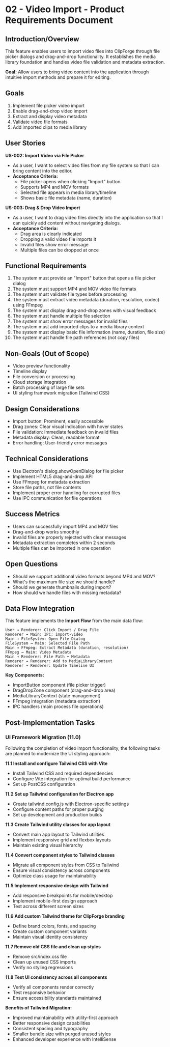 # 02 - Video Import - Product Requirements Document

## Introduction/Overview

This feature enables users to import video files into ClipForge through file picker dialogs and drag-and-drop functionality. It establishes the media library foundation and handles video file validation and metadata extraction.

**Goal:** Allow users to bring video content into the application through intuitive import methods and prepare it for editing.

## Goals

1. Implement file picker video import
2. Enable drag-and-drop video import
3. Extract and display video metadata
4. Validate video file formats
5. Add imported clips to media library

## User Stories

**US-002: Import Video via File Picker**
- As a user, I want to select video files from my file system so that I can bring content into the editor.
- **Acceptance Criteria:**
  - File picker opens when clicking "Import" button
  - Supports MP4 and MOV formats
  - Selected file appears in media library/timeline
  - Shows basic file metadata (name, duration)

**US-003: Drag & Drop Video Import**
- As a user, I want to drag video files directly into the application so that I can quickly add content without navigating dialogs.
- **Acceptance Criteria:**
  - Drag area is clearly indicated
  - Dropping a valid video file imports it
  - Invalid files show error message
  - Multiple files can be dropped at once

## Functional Requirements

1. The system must provide an "Import" button that opens a file picker dialog
2. The system must support MP4 and MOV video file formats
3. The system must validate file types before processing
4. The system must extract video metadata (duration, resolution, codec) using FFmpeg
5. The system must display drag-and-drop zones with visual feedback
6. The system must handle multiple file selection
7. The system must show error messages for invalid files
8. The system must add imported clips to a media library context
9. The system must display basic file information (name, duration, file size)
10. The system must handle file path references (not copy files)

## Non-Goals (Out of Scope)

- Video preview functionality
- Timeline display
- File conversion or processing
- Cloud storage integration
- Batch processing of large file sets
- UI styling framework migration (Tailwind CSS)

## Design Considerations

- Import button: Prominent, easily accessible
- Drag zones: Clear visual indication with hover states
- File validation: Immediate feedback on invalid files
- Metadata display: Clean, readable format
- Error handling: User-friendly error messages

## Technical Considerations

- Use Electron's dialog.showOpenDialog for file picker
- Implement HTML5 drag-and-drop API
- Use FFmpeg for metadata extraction
- Store file paths, not file contents
- Implement proper error handling for corrupted files
- Use IPC communication for file operations

## Success Metrics

- Users can successfully import MP4 and MOV files
- Drag-and-drop works smoothly
- Invalid files are properly rejected with clear messages
- Metadata extraction completes within 2 seconds
- Multiple files can be imported in one operation

## Open Questions

- Should we support additional video formats beyond MP4 and MOV?
- What's the maximum file size we should handle?
- Should we generate thumbnails during import?
- How should we handle files with missing metadata?

## Data Flow Integration

This feature implements the **Import Flow** from the main data flow:

```
User → Renderer: Click Import / Drag File
Renderer → Main: IPC: import-video
Main → FileSystem: Open File Dialog
FileSystem → Main: Selected File Path
Main → FFmpeg: Extract Metadata (duration, resolution)
FFmpeg → Main: Video Metadata
Main → Renderer: File Path + Metadata
Renderer → Renderer: Add to MediaLibraryContext
Renderer → Renderer: Update Timeline UI
```

**Key Components:**
- ImportButton component (file picker trigger)
- DragDropZone component (drag-and-drop area)
- MediaLibraryContext (state management)
- FFmpeg integration (metadata extraction)
- IPC handlers (main process file operations)

## Post-Implementation Tasks

### UI Framework Migration (11.0)
Following the completion of video import functionality, the following tasks are planned to modernize the UI styling approach:

**11.1 Install and configure Tailwind CSS with Vite**
- Install Tailwind CSS and required dependencies
- Configure Vite integration for optimal build performance
- Set up PostCSS configuration

**11.2 Set up Tailwind configuration for Electron app**
- Create tailwind.config.js with Electron-specific settings
- Configure content paths for proper purging
- Set up development and production builds

**11.3 Create Tailwind utility classes for app layout**
- Convert main app layout to Tailwind utilities
- Implement responsive grid and flexbox layouts
- Maintain existing visual hierarchy

**11.4 Convert component styles to Tailwind classes**
- Migrate all component styles from CSS to Tailwind
- Ensure visual consistency across components
- Optimize class usage for maintainability

**11.5 Implement responsive design with Tailwind**
- Add responsive breakpoints for mobile/desktop
- Implement mobile-first design approach
- Test across different screen sizes

**11.6 Add custom Tailwind theme for ClipForge branding**
- Define brand colors, fonts, and spacing
- Create custom component variants
- Maintain visual identity consistency

**11.7 Remove old CSS file and clean up styles**
- Remove src/index.css file
- Clean up unused CSS imports
- Verify no styling regressions

**11.8 Test UI consistency across all components**
- Verify all components render correctly
- Test responsive behavior
- Ensure accessibility standards maintained

**Benefits of Tailwind Migration:**
- Improved maintainability with utility-first approach
- Better responsive design capabilities
- Consistent spacing and typography
- Smaller bundle size with purged unused styles
- Enhanced developer experience with IntelliSense
